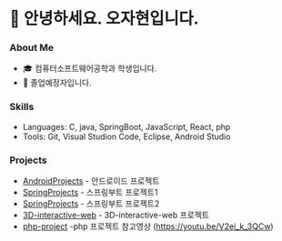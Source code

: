 # 👋 안녕하세요. 오자현입니다.

### About Me
- 🎓 컴퓨터소프트웨어공학과 학생입니다.
- 🌱 졸업예정자입니다.

### Skills
- Languages: C, java, SpringBoot, JavaScript, React, php
- Tools: Git, Visual Studion Code, Eclipse, Android Studio

### Projects
- [AndroidProjects](https://github.com/ohjaoh/AndroidProjects) - 안드로이드 프로젝트
- [SpringProjects](https://github.com/ohjaoh/Spring-Project) - 스프링부트 프로젝트1
- [SpringProjects](https://github.com/ohjaoh/Spring_Final_project) - 스프링부트 프로젝트2
- [3D-interactive-web](https://github.com/yuhan19-plus/yuhan-interactive-web) - 3D-interactive-web 프로젝트
- [php-project](https://github.com/ohjaoh/2-1php) -php 프로젝트 참고영상 (https://youtu.be/V2ei_k_3QCw)


